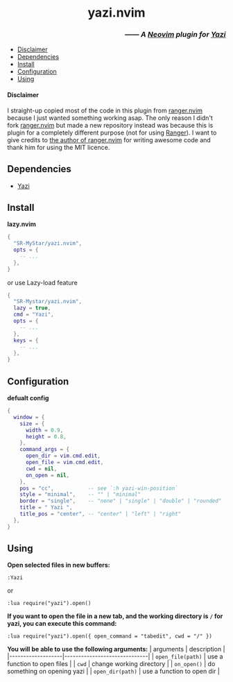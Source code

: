 <h1 align="center"> yazi.nvim </h1>
<h3 align="right">

*—— A [Neovim](https://github.com/neovim/neovim) plugin for [Yazi](https://github.com/sxyazi/yazi)*

</h3>

<!--toc:start-->
- [Disclaimer](#disclaimer)
- [Dependencies](#dependencies)
- [Install](#install)
- [Configuration](#configuration)
- [Using](#using)
<!--toc:end-->

#### Disclaimer

I straight-up copied most of the code in this plugin from [ranger.nvim](https://github.com/Kicamon/ranger.nvim) because I just wanted something working asap. The only reason I didn't fork [ranger.nvim](https://github.com/Kicamon/ranger.nvim) but made a new repository instead was because this is plugin for a completely different purpose (not for using [Ranger](https://github.com/ranger/ranger)). I want to give credits to [the author of ranger.nvim](https://github.com/Kicamon) for writing awesome code and thank him for using the MIT licence.

## Dependencies

- [Yazi](https://github.com/sxyazi/yazi)

## Install

**lazy.nvim**

```lua
{
  "SR-MyStar/yazi.nvim",
  opts = {
    -- ...
  },
}
```

or use Lazy-load feature

```lua
{
  "SR-Mystar/yazi.nvim",
  lazy = true,
  cmd = "Yazi",
  opts = {
    -- ...
  },
  keys = {
    -- ...
  },
}
```

## Configuration

**defualt config**

```lua
{
  window = {
    size = {
      width = 0.9,
      height = 0.8,
    },
    command_args = {
      open_dir = vim.cmd.edit,
      open_file = vim.cmd.edit,
      cwd = nil,
      on_open = nil,
    },
    pos = "cc",           -- see `:h yazi-win-position`
    style = "minimal",    -- "" | "minimal"
    border = "single",    -- "none" | "single" | "double" | "rounded" | "solid" | "shadow"
    title = " Yazi ",
    title_pos = "center", -- "center" | "left" | "right"
  },
}
```

## Using

**Open selected files in new buffers:**

```vim
:Yazi
```

or

```vim
:lua require("yazi").open()
```

**If you want to open the file in a new tab, and the working directory is `/` for yazi, you can execute this command:**

```vim
:lua require("yazi").open({ open_command = "tabedit", cwd = "/" })
```

**You will be able to use the following arguments:**
| arguments         | description                  |
|-------------------|------------------------------|
| `open_file(path)` | use a function to open files |
| `cwd`             | change working directory     |
| `on_open()`       | do something on opening yazi |
| `open_dir(path)`  | use a function to open dir   |
